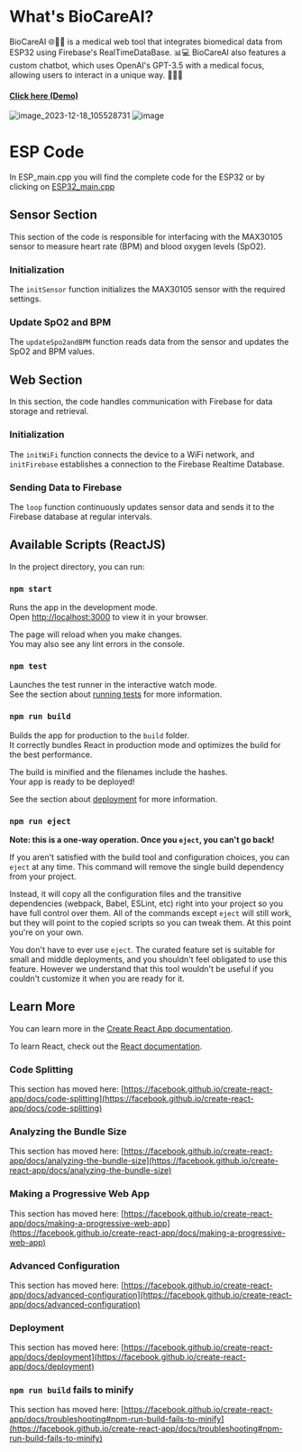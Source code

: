 # What's BioCareAI?

BioCareAI 🌐👩‍⚕️ is a medical web tool that integrates biomedical data from ESP32 using Firebase's RealTimeDataBase. 📊💻 BioCareAI also features a custom chatbot, which uses OpenAI's GPT-3.5 with a medical focus, allowing users to interact in a unique way. 🤖👨‍⚕️
#### [Click here (Demo)](https://biocareai.web.app)

![image_2023-12-18_105528731](https://github.com/carlobeni/BioCareAI/assets/110142022/8fffa82e-c99c-48a6-bb4d-a3edf3f25f5f)
![image](https://github.com/carlobeni/BioCareAI/assets/110142022/0ed0054c-1105-42ad-89f6-ba7cbe28496e)

# ESP Code

In ESP_main.cpp you will find the complete code for the ESP32 or by clicking on [ESP32_main.cpp](https://github.com/carlobeni/BioCareAI/blob/master/ESP32_main.cpp)

## Sensor Section

This section of the code is responsible for interfacing with the MAX30105 sensor to measure heart rate (BPM) and blood oxygen levels (SpO2).

### Initialization

The `initSensor` function initializes the MAX30105 sensor with the required settings.

### Update SpO2 and BPM

The `updateSpo2andBPM` function reads data from the sensor and updates the SpO2 and BPM values.

## Web Section

In this section, the code handles communication with Firebase for data storage and retrieval.

### Initialization

The `initWiFi` function connects the device to a WiFi network, and `initFirebase` establishes a connection to the Firebase Realtime Database.

### Sending Data to Firebase

The `loop` function continuously updates sensor data and sends it to the Firebase database at regular intervals.


## Available Scripts (ReactJS)

In the project directory, you can run:

### `npm start`

Runs the app in the development mode.\
Open [http://localhost:3000](http://localhost:3000) to view it in your browser.

The page will reload when you make changes.\
You may also see any lint errors in the console.

### `npm test`

Launches the test runner in the interactive watch mode.\
See the section about [running tests](https://facebook.github.io/create-react-app/docs/running-tests) for more information.

### `npm run build`

Builds the app for production to the `build` folder.\
It correctly bundles React in production mode and optimizes the build for the best performance.

The build is minified and the filenames include the hashes.\
Your app is ready to be deployed!

See the section about [deployment](https://facebook.github.io/create-react-app/docs/deployment) for more information.

### `npm run eject`

**Note: this is a one-way operation. Once you `eject`, you can't go back!**

If you aren't satisfied with the build tool and configuration choices, you can `eject` at any time. This command will remove the single build dependency from your project.

Instead, it will copy all the configuration files and the transitive dependencies (webpack, Babel, ESLint, etc) right into your project so you have full control over them. All of the commands except `eject` will still work, but they will point to the copied scripts so you can tweak them. At this point you're on your own.

You don't have to ever use `eject`. The curated feature set is suitable for small and middle deployments, and you shouldn't feel obligated to use this feature. However we understand that this tool wouldn't be useful if you couldn't customize it when you are ready for it.

## Learn More

You can learn more in the [Create React App documentation](https://facebook.github.io/create-react-app/docs/getting-started).

To learn React, check out the [React documentation](https://reactjs.org/).

### Code Splitting

This section has moved here: [https://facebook.github.io/create-react-app/docs/code-splitting](https://facebook.github.io/create-react-app/docs/code-splitting)

### Analyzing the Bundle Size

This section has moved here: [https://facebook.github.io/create-react-app/docs/analyzing-the-bundle-size](https://facebook.github.io/create-react-app/docs/analyzing-the-bundle-size)

### Making a Progressive Web App

This section has moved here: [https://facebook.github.io/create-react-app/docs/making-a-progressive-web-app](https://facebook.github.io/create-react-app/docs/making-a-progressive-web-app)

### Advanced Configuration

This section has moved here: [https://facebook.github.io/create-react-app/docs/advanced-configuration](https://facebook.github.io/create-react-app/docs/advanced-configuration)

### Deployment

This section has moved here: [https://facebook.github.io/create-react-app/docs/deployment](https://facebook.github.io/create-react-app/docs/deployment)

### `npm run build` fails to minify

This section has moved here: [https://facebook.github.io/create-react-app/docs/troubleshooting#npm-run-build-fails-to-minify](https://facebook.github.io/create-react-app/docs/troubleshooting#npm-run-build-fails-to-minify)
